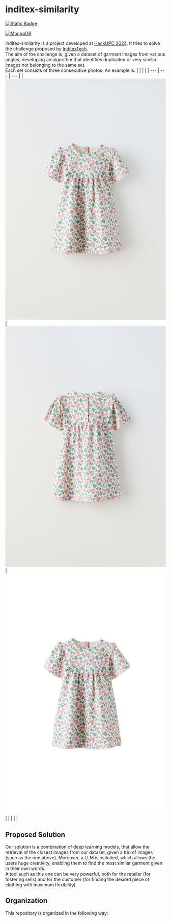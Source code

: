 # inditex-similarity

[![Static Badge](https://img.shields.io/badge/-MongoDB-brightgreen)](https://www.mongodb.com/)

[![MongoDB](https://img.shields.io/badge/MongoDB-4EA94B?style=for-the-badge&logo=mongodb&logoColor=white)](https://www.mongodb.com/)

Inditex-similarity is a project developed at [HackUPC 2024](https://hackupc.com/). It tries to solve the challenge proposed by [InditexTech](https://www.zaratalent.com/es/tech/). <br>
The aim of the challenge is, given a dataset of garment images from various angles, developing an algorithm that identifies duplicated or very similar images not belonging to the same set. <br> Each set consists of three consecutive photos. An example is:
| | | |
| --- | --- | --- |
| ![Image 1](images/img1.jpg) | ![Image 2](images/img2.jpg) | ![Image 3](images/img3.jpg) |
| | | |

## Proposed Solution
Our solution is a combination of deep learning models, that allow the retrieval of the closest images from our dataset, given a trio of images (such as the one above). Moreover, a LLM is included, which allows the users huge creativity, enabling them to find the most similar garment given in their own words. <br>
A tool such as this one can be very powerful, both for the retailer (for fostering sells) and for the customer (for finding the desired piece of clothing with maximum flexibility).

## Organization
This repository is organized in the following way:


